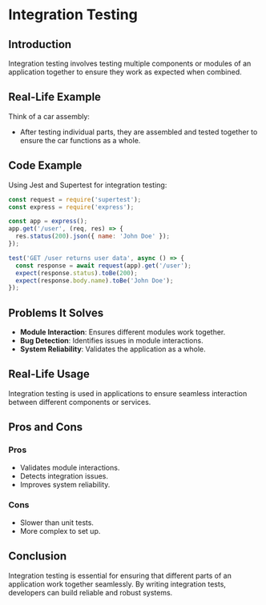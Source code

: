 # Integration Testing

## Introduction
Integration testing involves testing multiple components or modules of an application together to ensure they work as expected when combined.

## Real-Life Example
Think of a car assembly:
- After testing individual parts, they are assembled and tested together to ensure the car functions as a whole.

## Code Example
Using Jest and Supertest for integration testing:
```javascript
const request = require('supertest');
const express = require('express');

const app = express();
app.get('/user', (req, res) => {
  res.status(200).json({ name: 'John Doe' });
});

test('GET /user returns user data', async () => {
  const response = await request(app).get('/user');
  expect(response.status).toBe(200);
  expect(response.body.name).toBe('John Doe');
});
```

## Problems It Solves
- **Module Interaction**: Ensures different modules work together.
- **Bug Detection**: Identifies issues in module interactions.
- **System Reliability**: Validates the application as a whole.

## Real-Life Usage
Integration testing is used in applications to ensure seamless interaction between different components or services.

## Pros and Cons
### Pros
- Validates module interactions.
- Detects integration issues.
- Improves system reliability.

### Cons
- Slower than unit tests.
- More complex to set up.

## Conclusion
Integration testing is essential for ensuring that different parts of an application work together seamlessly. By writing integration tests, developers can build reliable and robust systems.
